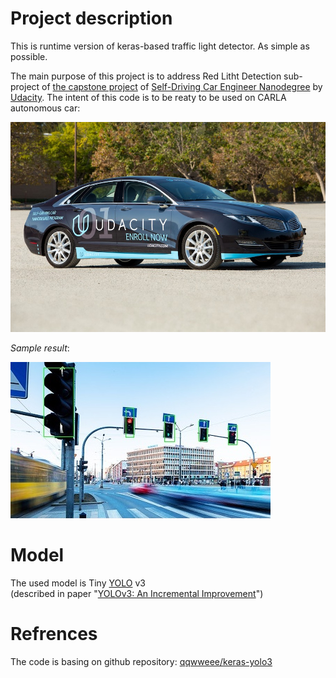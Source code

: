 
# Project description
This is runtime version of keras-based traffic light detector. As simple as possible.

The main purpose of this project is to address Red Litht Detection sub-project of [the capstone project](https://github.com/udacity/CarND-Capstone) of [Self-Driving Car Engineer Nanodegree](https://www.udacity.com/course/self-driving-car-engineer-nanodegree--nd013) by [Udacity](https://www.udacity.com/). The intent of this code is to be reaty to be used on CARLA autonomous car:

![CARLA car](assets/carla.jpg)

*Sample result*:

![sample light detection](./assets/ai_cv.jpg)

# Model
The used model is Tiny [YOLO](https://pjreddie.com/darknet/yolo/) v3  
(described in paper "[YOLOv3: An Incremental Improvement](https://arxiv.org/pdf/1804.02767.pdf)")

# Refrences
The code is basing on github repository:   [qqwweee/keras-yolo3](https://github.com/qqwweee/keras-yolo3)